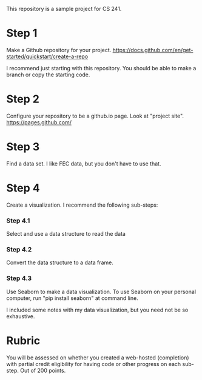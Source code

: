 This repository is a sample project for CS 241.

# Step 1

Make a Github repository for your project. https://docs.github.com/en/get-started/quickstart/create-a-repo

I recommend just starting with this repository. You should be able to make a branch or copy the starting code.

# Step 2

Configure your repository to be a github.io page.  Look at "project site".  https://pages.github.com/

# Step 3

Find a data set. I like FEC data, but you don't have to use that.

# Step 4

Create a visualization.  I recommend the following sub-steps:

### Step 4.1

Select and use a data structure to read the data

### Step 4.2

Convert the data structure to a data frame.

### Step 4.3

Use Seaborn to make a data visualization.  To use Seaborn on your personal computer, run "pip install seaborn" at command line.

I included some notes with my data visualization, but you need not be so exhaustive.

# Rubric

You will be assessed on whether you created a web-hosted (completion) with partial credit eligibility for having code or other progress on each sub-step.  Out of 200 points.
